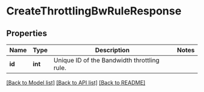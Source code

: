 # CreateThrottlingBwRuleResponse

## Properties
Name | Type | Description | Notes
------------ | ------------- | ------------- | -------------
**id** | **int** | Unique ID of the Bandwidth throttling rule. | 

[[Back to Model list]](../README.md#documentation-for-models) [[Back to API list]](../README.md#documentation-for-api-endpoints) [[Back to README]](../README.md)


